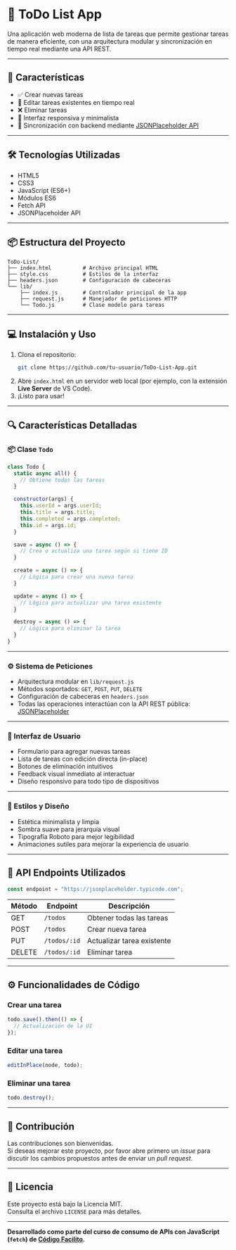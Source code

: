 # 📝 ToDo List App

Una aplicación web moderna de lista de tareas que permite gestionar tareas de manera eficiente, con una arquitectura modular y sincronización en tiempo real mediante una API REST.

---

## 🚀 Características

- ✅ Crear nuevas tareas  
- 📝 Editar tareas existentes en tiempo real  
- ❌ Eliminar tareas  
- 📱 Interfaz responsiva y minimalista  
- 🔄 Sincronización con backend mediante [JSONPlaceholder API](https://jsonplaceholder.typicode.com)

---

## 🛠️ Tecnologías Utilizadas

- HTML5  
- CSS3  
- JavaScript (ES6+)  
- Módulos ES6  
- Fetch API  
- JSONPlaceholder API

---

## 📦 Estructura del Proyecto

```
ToDo-List/
├── index.html          # Archivo principal HTML
├── style.css           # Estilos de la interfaz
├── headers.json        # Configuración de cabeceras
└── lib/
    ├── index.js        # Controlador principal de la app
    ├── request.js      # Manejador de peticiones HTTP
    └── Todo.js         # Clase modelo para tareas
```

---

## 💻 Instalación y Uso

1. Clona el repositorio:
   ```bash
   git clone https://github.com/tu-usuario/ToDo-List-App.git
   ```
2. Abre `index.html` en un servidor web local (por ejemplo, con la extensión **Live Server** de VS Code).
3. ¡Listo para usar!

---

## 🔍 Características Detalladas

### 📦 Clase `Todo`

```js
class Todo {
  static async all() {
    // Obtiene todas las tareas
  }

  constructor(args) {
    this.userId = args.userId;
    this.title = args.title;
    this.completed = args.completed;
    this.id = args.id;
  }

  save = async () => {
    // Crea o actualiza una tarea según si tiene ID
  }

  create = async () => {
    // Lógica para crear una nueva tarea
  }

  update = async () => {
    // Lógica para actualizar una tarea existente
  }

  destroy = async () => {
    // Lógica para eliminar la tarea
  }
}
```

---

### ⚙️ Sistema de Peticiones

- Arquitectura modular en `lib/request.js`  
- Métodos soportados: `GET`, `POST`, `PUT`, `DELETE`  
- Configuración de cabeceras en `headers.json`  
- Todas las operaciones interactúan con la API REST pública: [JSONPlaceholder](https://jsonplaceholder.typicode.com)

---

### 📱 Interfaz de Usuario

- Formulario para agregar nuevas tareas  
- Lista de tareas con edición directa (in-place)  
- Botones de eliminación intuitivos  
- Feedback visual inmediato al interactuar  
- Diseño responsivo para todo tipo de dispositivos

---

### 🎨 Estilos y Diseño

- Estética minimalista y limpia  
- Sombra suave para jerarquía visual  
- Tipografía Roboto para mejor legibilidad  
- Animaciones sutiles para mejorar la experiencia de usuario

---

## 🔄 API Endpoints Utilizados

```js
const endpoint = "https://jsonplaceholder.typicode.com";
```

| Método | Endpoint         | Descripción               |
|--------|------------------|---------------------------|
| GET    | `/todos`         | Obtener todas las tareas  |
| POST   | `/todos`         | Crear nueva tarea         |
| PUT    | `/todos/:id`     | Actualizar tarea existente|
| DELETE | `/todos/:id`     | Eliminar tarea            |

---

## ⚙️ Funcionalidades de Código

### Crear una tarea
```js
todo.save().then(() => {
  // Actualización de la UI
});
```

### Editar una tarea
```js
editInPlace(node, todo);
```

### Eliminar una tarea
```js
todo.destroy();
```

---

## 🤝 Contribución

Las contribuciones son bienvenidas.  
Si deseas mejorar este proyecto, por favor abre primero un *issue* para discutir los cambios propuestos antes de enviar un *pull request*.

---

## 📄 Licencia

Este proyecto está bajo la Licencia MIT.  
Consulta el archivo `LICENSE` para más detalles.

---

**Desarrollado como parte del curso de consumo de APIs con JavaScript (`fetch`) de [Código Facilito](https://codigofacilito.com).**
